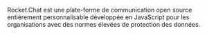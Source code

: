 Rocket.Chat est une plate-forme de communication open source entièrement personnalisable développée en JavaScript pour les organisations avec des normes élevées de protection des données. 